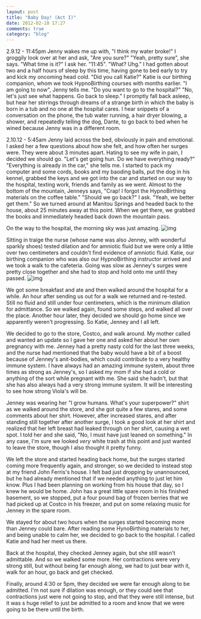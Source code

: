 ```yaml
---
layout: post
title: "Baby Day! (Act I)"
date: 2012-02-10 17:27
comments: true
category: "blog"
---
```

2.9.12 - 11:45pm
Jenny wakes me up with, "I think my water broke!"
I groggily look over at her and ask, "Are you sure?"
"Yeah, pretty sure", she says.
"What time is it?" I ask her.
"11:45".
"What? Uhg." I had gotten about two and a half hours of sleep by this time, having gone to bed early to try and kick my oncoming head cold. "Did you call Katie?" Katie is our birthing companion, whom we took HypnoBirthing courses with months earlier.
"I am going to now", Jenny tells me.
"Do you want to go to the hospital?"
"No, let's just see what happens. Go back to sleep."
I promptly fall back asleep, but hear her stirrings through dreams of a strange birth in which the baby is born in a tub and no one at the hospital cares. I hear snippets of a conversation on the phone, the tub water running, a hair dryer blowing, a shower, and repeatedly telling the dog, Dante, to go back to bed when he wined because Jenny was in a different room.

2.10.12 - 5:45am
Jenny laid across the bed, obviously in pain and emotional. I asked her a few questions about how she felt, and how often her surges were. They were about 3 minutes apart. Hating to see my wife in pain, I decided we should go.
"Let's get going hun. Do we have everything ready?"
"Everything is already in the car," she tells me.
I started to pack my computer and some cords, books and my baoding balls, put the dog in his kennel, grabbed the keys and we got into the car and started on our way to the hospital, texting work, friends and family as we went.
Almost to the bottom of the mountain, Jenneys says, "Crap! I forgot the HypnoBirthing materials on the coffee table."
"Should we go back?" I ask.
"Yeah, we better get them."
So we turned around at Manitou Springs and headed back to the house, about 25 minutes away at this point. When we get there, we grabbed the books and immediately headed back down the mountain pass.

On the way to the hospital, the morning sky was just amazing.
![img](http://farm8.staticflickr.com/7199/6866465775_ee6c5865e2_z.jpg)

Sitting in traige the nurse (whose name was also Jenney, with wonderful sparkly shoes) tested dilation and for amniotic fluid but we were only a little over two centimeters and couldn't find evidence of amniotic fluid. Katie, our birthing companion who was also our HypnoBirthing instructor arrived and we took a walk to the cafeteria. Going was slow as Jenney's surges were pretty close together and she had to stop and hold onto me until they passed.
![img](http://farm8.staticflickr.com/7056/6866467167_79bb6d2988_z.jpg)

We got some breakfast and ate and then walked around the hospital for a while. An hour after sending us out for a walk we returned and re-tested. Still no fluid and still under four centimeters, which is the minimum dilation for admittance. So we walked again, found some steps, and walked all over the place. Another hour later, they decided we should go home since we apparently weren't progressing. So Katie, Jenney and I all left.

We decided to go to the store, Costco, and walk around. My mother called and wanted an update so I gave her one and asked her about her own pregnancy with me. Jenney had a pretty nasty cold for the last three weeks, and the nurse had mentioned that the baby would have a bit of a boost because of Jenney's anit-bodies, which could contribute to a very healthy immune system. I have always had an amazing immune system, about three times as strong as Jenney's, so I asked my mom if she had a cold or anything of the sort while pregnant with me. She said she hadn't, but that she has also always had a very strong immune system. It will be interesting to see how strong Viola's will be.

Jenney was wearing her "I grow humans. What's your superpower?" shirt as we walked around the store, and she got quite a few stares, and some comments about her shirt. However, after increased stares, and after standing still together after another surge, I took a good look at her shirt and realized that her left breast had leaked through on her shirt, causing a wet spot. I told her and she said, "No, I must have just leaned on something." In any case, I'm sure we looked *very* white trash at this point and just wanted to leave the store, though I also thought it pretty funny.

We left the store and started heading back home, but the surges started coming more frequently again, and stronger, so we decided to instead stop at my friend John Ferris's house. I felt bad just dropping by unannounced, but he had already mentioned that if we needed anything to just let him know. Plus I had been planning on working from his house that day, so I knew he would be home. John has a great little spare room in his finished basement, so we stopped, put a four pound bag of frozen berries that we had picked up at Costco in his freezer, and put on some relaxing music for Jenney in the spare room.

We stayed for about two hours when the surges started becoming more than Jenney could bare. After reading some HynoBirthing materials to her, and being unable to calm her, we decided to go back to the hospital. I called Katie and had her meet us there.

Back at the hospital, they checked Jenney again, but she still wasn't admittable. And so we walked some more. Her contractions were very strong still, but without being far enough along, we had to just bear with it, walk for an hour, go back and get checked.

Finally, around 4:30 or 5pm, they decided we were far enough along to be admitted. I'm not sure if dilation was enough, or they could see that contractions just were not going to stop, and that they were still intense, but it was s huge relief to just be admitted to a room and know that we were going to be there until the birth.